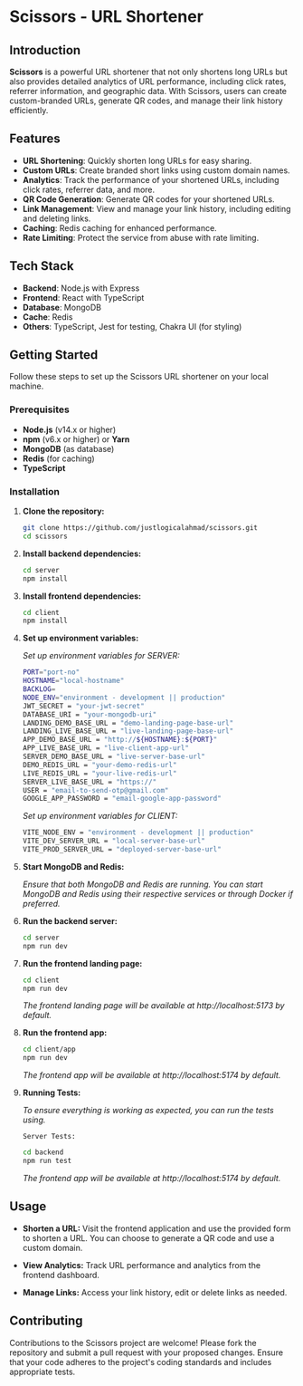 # Scissors - URL Shortener

## Introduction

**Scissors** is a powerful URL shortener that not only shortens long URLs but also provides detailed analytics of URL performance, including click rates, referrer information, and geographic data. With Scissors, users can create custom-branded URLs, generate QR codes, and manage their link history efficiently.

## Features

- **URL Shortening**: Quickly shorten long URLs for easy sharing.
- **Custom URLs**: Create branded short links using custom domain names.
- **Analytics**: Track the performance of your shortened URLs, including click rates, referrer data, and more.
- **QR Code Generation**: Generate QR codes for your shortened URLs.
- **Link Management**: View and manage your link history, including editing and deleting links.
- **Caching**: Redis caching for enhanced performance.
- **Rate Limiting**: Protect the service from abuse with rate limiting.

## Tech Stack

- **Backend**: Node.js with Express
- **Frontend**: React with TypeScript
- **Database**: MongoDB
- **Cache**: Redis
- **Others**: TypeScript, Jest for testing, Chakra UI (for styling)

## Getting Started

Follow these steps to set up the Scissors URL shortener on your local machine.

### Prerequisites

- **Node.js** (v14.x or higher)
- **npm** (v6.x or higher) or **Yarn**
- **MongoDB** (as database)
- **Redis** (for caching)
- **TypeScript**

### Installation

1. **Clone the repository:**
   ```bash
   git clone https://github.com/justlogicalahmad/scissors.git
   cd scissors
   ```
2. **Install backend dependencies:**
   ```bash
   cd server
   npm install
   ```
3. **Install frontend dependencies:**
   ```bash
   cd client
   npm install
   ```
4. **Set up environment variables:**

   _Set up environment variables for SERVER:_

   ```bash
   PORT="port-no"
   HOSTNAME="local-hostname"
   BACKLOG=
   NODE_ENV="environment - development || production"
   JWT_SECRET = "your-jwt-secret"
   DATABASE_URI = "your-mongodb-uri"
   LANDING_DEMO_BASE_URL = "demo-landing-page-base-url"
   LANDING_LIVE_BASE_URL = "live-landing-page-base-url"
   APP_DEMO_BASE_URL = "http://${HOSTNAME}:${PORT}"
   APP_LIVE_BASE_URL = "live-client-app-url"
   SERVER_DEMO_BASE_URL = "live-server-base-url"
   DEMO_REDIS_URL = "your-demo-redis-url"
   LIVE_REDIS_URL = "your-live-redis-url"
   SERVER_LIVE_BASE_URL = "https://"
   USER = "email-to-send-otp@gmail.com"
   GOOGLE_APP_PASSWORD = "email-google-app-password"
   ```

   _Set up environment variables for CLIENT:_

   ```bash
   VITE_NODE_ENV = "environment - development || production"
   VITE_DEV_SERVER_URL = "local-server-base-url"
   VITE_PROD_SERVER_URL = "deployed-server-base-url"
   ```

5. **Start MongoDB and Redis:**

   _Ensure that both MongoDB and Redis are running. You can start MongoDB and Redis using their respective services or through Docker if preferred._

6. **Run the backend server:**

   ```bash
   cd server
   npm run dev
   ```

7. **Run the frontend landing page:**

   ```bash
   cd client
   npm run dev
   ```

   _The frontend landing page will be available at http://localhost:5173 by default._

8. **Run the frontend app:**

   ```bash
   cd client/app
   npm run dev
   ```

   _The frontend app will be available at http://localhost:5174 by default._

9. **Running Tests:**

   _To ensure everything is working as expected, you can run the tests using._

   `Server Tests:`

   ```bash
   cd backend
   npm run test
   ```

   _The frontend app will be available at http://localhost:5174 by default._

## Usage

- **Shorten a URL:**
  Visit the frontend application and use the provided form to shorten a URL. You can choose to generate a QR code and use a custom domain.

- **View Analytics:**
  Track URL performance and analytics from the frontend dashboard.

- **Manage Links:**
  Access your link history, edit or delete links as needed.

## Contributing

Contributions to the Scissors project are welcome! Please fork the repository and submit a pull request with your proposed changes. Ensure that your code adheres to the project's coding standards and includes appropriate tests.

